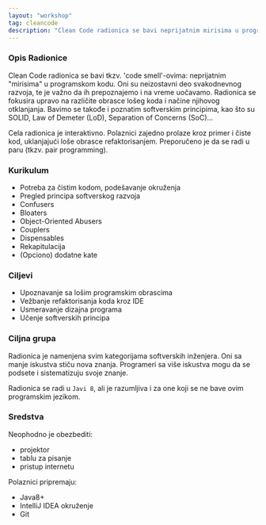 ```yaml
---
layout: "workshop"
tag: cleancode
description: "Clean Code radionica se bavi neprijatnim mirisima u programskom kodu i njihovim pragmatičnim uklanjanjem."
---
```


### Opis Radionice

Clean Code radionica se bavi tkzv. 'code smell'-ovima: neprijatnim "mirisima" u programskom kodu. Oni su neizostavni deo svakodnevnog razvoja, te je važno da ih prepoznajemo i na vreme uočavamo. Radionica se fokusira upravo na različite obrasce lošeg koda i načine njihovog otklanjanja. Bavimo se takođe i poznatim softverskim principima, kao što su SOLID, Law of Demeter (LoD), Separation of Concerns (SoC)...

Cela radionica je interaktivno. Polaznici zajedno prolaze kroz primer i čiste kod, uklanjajući loše obrasce refaktorisanjem. Preporučeno je da se radi u paru (tkzv. pair programming).

### Kurikulum

+ Potreba za čistim kodom, podešavanje okruženja
+ Pregled principa softverskog razvoja
+ Confusers
+ Bloaters
+ Object-Oriented Abusers
+ Couplers
+ Dispensables
+ Rekapitulacija
+ (Opciono) dodatne kate

### Ciljevi

+ Upoznavanje sa lošim programskim obrascima
+ Vežbanje refaktorisanja koda kroz IDE
+ Usmeravanje dizajna programa
+ Učenje softverskih principa


### Ciljna grupa

Radionica je namenjena svim kategorijama softverskih inženjera. Oni sa manje iskustva stiču nova znanja. Programeri sa više iskustva mogu da se podsete i sistematizuju svoje znanje.

Radionica se radi u `Javi 8`, ali je razumljiva i za one koji se ne bave ovim programskim jezikom.

### Sredstva

Neophodno je obezbediti:

+ projektor
+ tablu za pisanje
+ pristup internetu

Polaznici pripremaju:

+ Java8+
+ IntelliJ IDEA okruženje
+ Git
